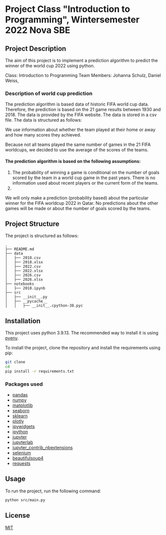 # Project Class "Introduction to Programming", Wintersemester 2022 Nova SBE

## Project Description
The aim of this project is to implement a prediction algorithm to predict the winner of the world cup 2022 using python.

Class: Introduction to Programming
Team Members: Johanna Schulz, Daniel Weiss, 


### Description of world cup prediction

The prediction algorithm is based data of historic FIFA world cup data. Therefore, the prediction is based on the 21 game results between 1930 and 2018. The data is provided by the FIFA website. The data is stored in a csv file. The data is structured as follows:

We use information about whether the team played at their home or away and how many scores they achieved. 

Because not all teams played the same number of games in the 21 FIFA worldcups, we decided to use the average of the scores of the teams.

#### The prediction algorithm is based on the following assumptions:
1. The probability of winning a game is conditional on the number of goals scored by the team in a world cup game in the past years. There is no information used about recent players or the current form of the teams.
2. 


We will only make a prediction (probability based) about the particular winner for the FIFA worldcup 2022 in Qatar. No predictions about the other games will be made or about the number of goals scored by the teams.




## Project Structure
The project is structured as follows:

```
.
├── README.md
├── data
│   ├── 2018.csv
│   ├── 2018.xlsx
│   ├── 2022.csv
│   ├── 2022.xlsx
│   ├── 2026.csv
│   ├── 2026.xlsx
├── notebooks
│   ├── 2018.ipynb
├── src
│   ├── __init__.py
│   ├── __pycache__
│   │   ├── __init__.cpython-38.pyc
```

## Installation
This project uses python 3.9.13. The recommended way to install it is using [pyenv](https://).

To install the project, clone the repository and install the requirements using pip:

```bash
git clone
cd
pip install -r requirements.txt
```

### Packages used
- [pandas](https://pandas.pydata.org/)
- [numpy](https://numpy.org/)
- [matplotlib](https://matplotlib.org/)
- [seaborn](https://seaborn.pydata.org/)
- [sklearn](https://scikit-learn.org/stable/)
- [plotly](https://plotly.com/python/)
- [ipywidgets](https://ipywidgets.readthedocs.io/en/latest/)
- [ipython](https://ipython.org/)
- [jupyter](https://jupyter.org/)
- [jupyterlab](https://jupyterlab.readthedocs.io/en/stable/)
- [jupyter_contrib_nbextensions](https://jupyter-contrib-nbextensions.readthedocs.io/en/latest/)
- [selenium](https://selenium-python.readthedocs.io/)
- [beautifulsoup4](https://www.crummy.com/software/BeautifulSoup/bs4/doc/)
- [requests](https://requests.readthedocs.io/en/master/)


## Usage
To run the project, run the following command:

```bash
python src/main.py
```

## License
[MIT](https://choosealicense.com/licenses/mit/)
